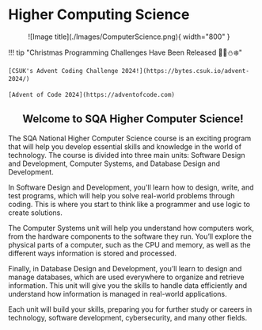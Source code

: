 # Higher Computing Science

<figure markdown="span">
  ![Image title](./Images/ComputerScience.png){ width="800" }
  <figcaption></figcaption>
</figure>

!!! tip "Christmas Programming Challenges Have Been Released 🎅🎄⛄❄️"

    [CSUK's Advent Coding Challenge 2024!](https://bytes.csuk.io/advent-2024/)
    
    [Advent of Code 2024](https://adventofcode.com)

<h2 style="text-align:center;">Welcome to SQA Higher Computer Science!</h2>


The SQA National Higher Computer Science course is an exciting program that will help you develop essential skills and knowledge in the world of technology. The course is divided into three main units: Software Design and Development, Computer Systems, and Database Design and Development.

In Software Design and Development, you'll learn how to design, write, and test programs, which will help you solve real-world problems through coding. This is where you start to think like a programmer and use logic to create solutions.

The Computer Systems unit will help you understand how computers work, from the hardware components to the software they run. You’ll explore the physical parts of a computer, such as the CPU and memory, as well as the different ways information is stored and processed.

Finally, in Database Design and Development, you’ll learn to design and manage databases, which are used everywhere to organize and retrieve information. This unit will give you the skills to handle data efficiently and understand how information is managed in real-world applications.

Each unit will build your skills, preparing you for further study or careers in technology, software development, cybersecurity, and many other fields.
